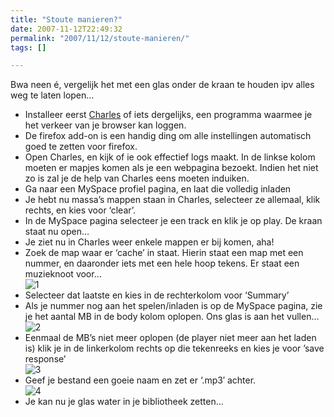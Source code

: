 ```yaml
---
title: "Stoute manieren?"
date: 2007-11-12T22:49:32
permalink: "2007/11/12/stoute-manieren/"
tags: []

---
```

Bwa neen é, vergelijk het met een glas onder de kraan te houden ipv alles weg te laten lopen…

* Installeer eerst [Charles](http://www.xk72.com/charles/ "http://www.xk72.com/charles/") of iets dergelijks, een programma waarmee je het verkeer van je browser kan loggen.
* De firefox add-on is een handig ding om alle instellingen automatisch goed te zetten voor firefox.
* Open Charles, en kijk of ie ook effectief logs maakt. In de linkse kolom moeten er mapjes komen als je een webpagina bezoekt. Indien het niet zo is zal je de help van Charles eens moeten induiken.
* Ga naar een MySpace profiel pagina, en laat die volledig inladen
* Je hebt nu massa’s mappen staan in Charles, selecteer ze allemaal, klik rechts, en kies voor ‘clear’.
* In de MySpace pagina selecteer je een track en klik je op play. De kraan staat nu open…
* Je ziet nu in Charles weer enkele mappen er bij komen, aha!
* Zoek de map waar er ‘cache’ in staat. Hierin staat een map met een nummer, en daaronder iets met een hele hoop tekens. Er staat een muzieknoot voor…  
    ![1](@images/posts/2007/11/afbeelding-1.png)
* Selecteer dat laatste en kies in de rechterkolom voor ‘Summary’
* Als je nummer nog aan het spelen/inladen is op de MySpace pagina, zie je het aantal MB in de body kolom oplopen. Ons glas is aan het vullen…  
    ![2](@images/posts/2007/11/afbeelding-2.png)
* Eenmaal de MB’s niet meer oplopen (de player niet meer aan het laden is) klik je in de linkerkolom rechts op die tekenreeks en kies je voor ’save response’  
    ![3](@images/posts/2007/11/afbeelding-3.png)
* Geef je bestand een goeie naam en zet er ‘.mp3′ achter.  
    ![4](@images/posts/2007/11/afbeelding-4.png)
* Je kan nu je glas water in je bibliotheek zetten…

